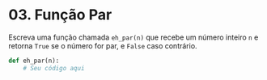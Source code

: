 # 03. Função Par

Escreva uma função chamada `eh_par(n)` que recebe um número inteiro `n` e retorna `True` se o número for par, e `False` caso contrário.

```python
def eh_par(n):
    # Seu código aqui
```

